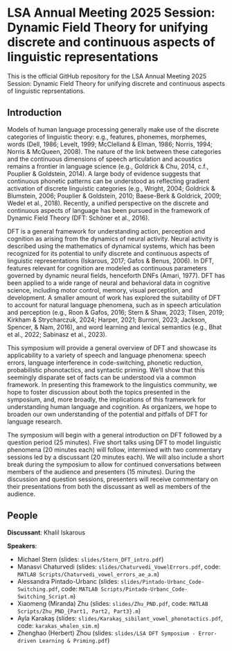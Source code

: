 # LSA Annual Meeting 2025 Session: Dynamic Field Theory for unifying discrete and continuous aspects of linguistic representations

This is the official GitHub repository for the LSA Annual Meeting 2025 Session: Dynamic Field Theory for unifying discrete and continuous aspects of linguistic reprsentations.

## Introduction
Models of human language processing generally make use of the discrete categories of linguistic theory: e.g., features, phonemes, morphemes, words (Dell, 1986; Levelt, 1999; McClelland & Elman, 1986; Norris, 1994; Norris & McQueen, 2008). The nature of the link between these categories and the continuous dimensions of speech articulation and acoustics remains a frontier in language science (e.g., Goldrick & Chu, 2014, c.f., Pouplier & Goldstein, 2014). A large body of evidence suggests that continuous phonetic patterns can be understood as reflecting gradient activation of discrete linguistic categories (e.g., Wright, 2004; Goldrick & Blumstein, 2006; Pouplier & Goldstein, 2010; Baese-Berk & Goldrick, 2009; Wedel et al., 2018). Recently, a unified perspective on the discrete and continuous aspects of language has been pursued in the framework of Dynamic Field Theory (DFT: Schöner et al., 2016).

DFT is a general framework for understanding action, perception and cognition as arising from the dynamics of neural activity. Neural activity is described using the mathematics of dynamical systems, which has been recognized for its potential to unify discrete and continuous aspects of linguistic representations (Iskarous, 2017; Gafos & Benus, 2006). In DFT, features relevant for cognition are modeled as continuous parameters governed by dynamic neural fields, henceforth DNFs (Amari, 1977). DFT has been applied to a wide range of neural and behavioral data in cognitive science, including motor control, memory, visual perception, and development. A smaller amount of work has explored the suitability of DFT to account for natural language phenomena, such as in speech articulation and perception (e.g., Roon & Gafos, 2016; Stern & Shaw, 2023; Tilsen, 2019; Kirkham & Strycharczuk, 2024; Harper, 2021; Burroni, 2023; Jackson, Spencer, & Nam, 2016), and word learning and lexical semantics (e.g., Bhat et al., 2022; Sabinasz et al., 2023). 

This symposium will provide a general overview of DFT and showcase its applicability to a variety of speech and language phenomena: speech errors, language interference in code-switching, phonetic reduction, probabilistic phonotactics, and syntactic priming. We’ll show that this seemingly disparate set of facts can be understood via a common framework. In presenting this framework to the linguistics community, we hope to foster discussion about both the topics presented in the symposium, and, more broadly, the implications of this framework for understanding human language and cognition. As organizers, we hope to broaden our own understanding of the potential and pitfalls of DFT for language research. 

The symposium will begin with a general introduction on DFT followed by a question period (25 minutes). Five short talks using DFT to model linguistic phenomena (20 minutes each) will follow, intermixed with two commentary sessions led by a discussant (20 minutes each). We will also include a short break during the symposium to allow for continued conversations between members of the audience and presenters (15 minutes). During the discussion and question sessions, presenters will receive commentary on their presentations from both the discussant as well as members of the audience.

## People
**Discussant**: Khalil Iskarous

**Speakers**: 
- Michael Stern (slides: `slides/Stern_DFT_intro.pdf`)
- Manasvi Chaturvedi (slides: `slides/Chaturvedi_VowelErrors.pdf`, code: `MATLAB Scripts/Chaturvedi_vowel_errors_ae_a.m`)
- Alessandra Pintado-Urbanc (slides: `slides/Pintado-Urbanc_Code-Switching.pdf`, code: `MATLAB Scripts/Pintado-Urbanc_Code-Switching_Script.m`)
- Xiaomeng (Miranda) Zhu (slides: `slides/Zhu_PND.pdf`, code: `MATLAB Scripts/Zhu_PND_{Part1, Part2, Part3}.m`)
- Ayla Karakaş (slides: `slides/Karakaş_sibilant_vowel_phonotactics.pdf`, code: `karakas_whalen_sim.m`)
- Zhenghao (Herbert) Zhou (slides: `slides/LSA DFT Symposium - Error-driven Learning & Priming.pdf`)
